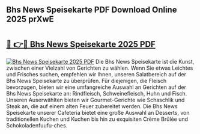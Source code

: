 ## Bhs News Speisekarte PDF Download Online 2025 prXwE

# <h2><a href="http://gcdo4it.nevu.top/?p=Bhs+News+Speisekarte">🔗 👉🔴 Bhs News Speisekarte 2025 PDF</a></h2>

[![Bhs News Speisekarte 2025 PDF](https://i.imgur.com/dBaPXMq.png)](http://gcdo4it.nevu.top/?p=Bhs+News+Speisekarte)
Die Bhs News Speisekarte ist die Kunst, zwischen einer Vielzahl von Gerichten zu wählen. Wenn Sie etwas Leichtes und Frisches suchen, empfehlen wir Ihnen, unseren Salatbereich auf der Bhs News Speisekarte zu überprüfen. Für diejenigen, die Fleisch bevorzugen, bieten wir eine umfangreiche Auswahl an Gerichten auf der Bhs News Speisekarte an: Rindfleisch, Schweinefleisch, Huhn und Fisch. Unseren Auserwählten bieten wir Gourmet-Gerichte wie Schaschlik und Steak an, die auf einem alten Feuer zubereitet werden. Die Bhs News Speisekarte unserer Cafeteria bietet eine große Auswahl an Desserts, von traditionellen Kuchen und Kuchen bis hin zu exquisiten Crème Brûlée und Schokoladenfuufu-ches.
